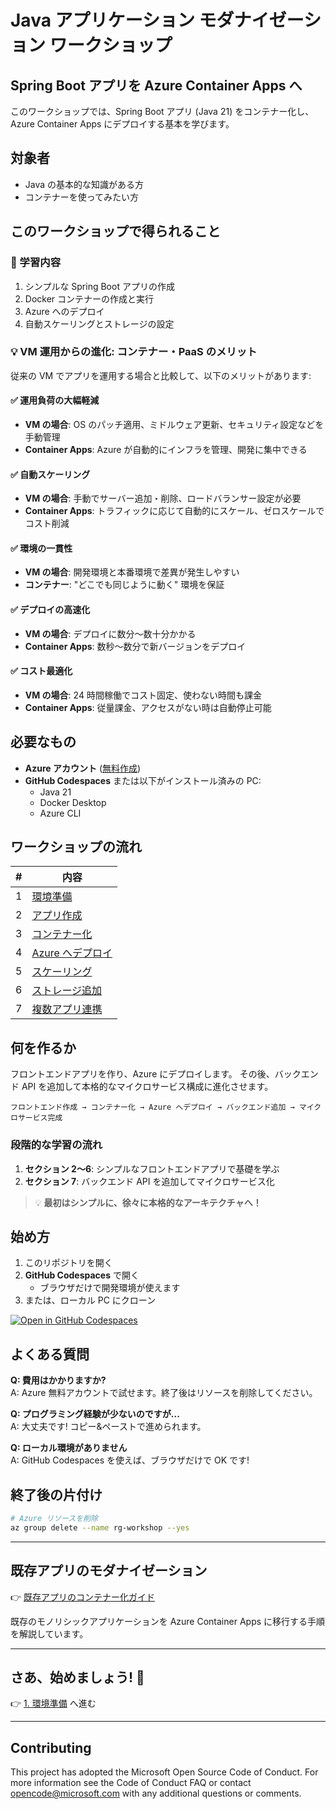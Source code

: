 # Java アプリケーション モダナイゼーション ワークショップ
## Spring Boot アプリを Azure Container Apps へ

このワークショップでは、Spring Boot アプリ (Java 21) をコンテナー化し、Azure Container Apps にデプロイする基本を学びます。

## 対象者

- Java の基本的な知識がある方
- コンテナーを使ってみたい方

## このワークショップで得られること

### 🎯 学習内容

1. シンプルな Spring Boot アプリの作成
2. Docker コンテナーの作成と実行
3. Azure へのデプロイ
4. 自動スケーリングとストレージの設定

### 💡 VM 運用からの進化: コンテナー・PaaS のメリット

従来の VM でアプリを運用する場合と比較して、以下のメリットがあります:

#### ✅ 運用負荷の大幅軽減
- **VM の場合**: OS のパッチ適用、ミドルウェア更新、セキュリティ設定などを手動管理
- **Container Apps**: Azure が自動的にインフラを管理、開発に集中できる

#### ✅ 自動スケーリング
- **VM の場合**: 手動でサーバー追加・削除、ロードバランサー設定が必要
- **Container Apps**: トラフィックに応じて自動的にスケール、ゼロスケールでコスト削減

#### ✅ 環境の一貫性
- **VM の場合**: 開発環境と本番環境で差異が発生しやすい
- **コンテナー**: "どこでも同じように動く" 環境を保証

#### ✅ デプロイの高速化
- **VM の場合**: デプロイに数分～数十分かかる
- **Container Apps**: 数秒～数分で新バージョンをデプロイ

#### ✅ コスト最適化
- **VM の場合**: 24 時間稼働でコスト固定、使わない時間も課金
- **Container Apps**: 従量課金、アクセスがない時は自動停止可能

## 必要なもの

- **Azure アカウント** ([無料作成](https://azure.microsoft.com/ja-jp/free/))
- **GitHub Codespaces** または以下がインストール済みの PC:
  - Java 21
  - Docker Desktop
  - Azure CLI

## ワークショップの流れ

| # | 内容 |
|---|------|
| 1 | [環境準備](./docs/01-setup.md) |
| 2 | [アプリ作成](./docs/02-create-app.md) |
| 3 | [コンテナー化](./docs/03-containerize.md) |
| 4 | [Azure へデプロイ](./docs/04-deploy.md) |
| 5 | [スケーリング](./docs/05-scaling.md) |
| 6 | [ストレージ追加](./docs/06-storage.md) |
| 7 | [複数アプリ連携](./docs/07-multiapp.md) |

## 何を作るか

フロントエンドアプリを作り、Azure にデプロイします。
その後、バックエンド API を追加して本格的なマイクロサービス構成に進化させます。

```
フロントエンド作成 → コンテナー化 → Azure へデプロイ → バックエンド追加 → マイクロサービス完成
```

### 段階的な学習の流れ

1. **セクション 2〜6**: シンプルなフロントエンドアプリで基礎を学ぶ
2. **セクション 7**: バックエンド API を追加してマイクロサービス化

> 💡 **最初はシンプルに、徐々に本格的なアーキテクチャへ！**

## 始め方

1. このリポジトリを開く
2. **GitHub Codespaces** で開く
   - ブラウザだけで開発環境が使えます
3. または、ローカル PC にクローン

[![Open in GitHub Codespaces](https://github.com/codespaces/badge.svg)](https://codespaces.new/hatasaki/Modernization-Workshop)

## よくある質問

**Q: 費用はかかりますか?**  
A: Azure 無料アカウントで試せます。終了後はリソースを削除してください。

**Q: プログラミング経験が少ないのですが...**  
A: 大丈夫です! コピー&ペーストで進められます。

**Q: ローカル環境がありません**  
A: GitHub Codespaces を使えば、ブラウザだけで OK です!

## 終了後の片付け

```bash
# Azure リソースを削除
az group delete --name rg-workshop --yes
```

---

## 既存アプリのモダナイゼーション

👉 [既存アプリのコンテナー化ガイド](./docs/legacy-app-guide.md)

既存のモノリシックアプリケーションを Azure Container Apps に移行する手順を解説しています。

---

## さあ、始めましょう! 🚀

👉 [1. 環境準備](./docs/01-setup.md) へ進む

---
## Contributing
This project has adopted the Microsoft Open Source Code of Conduct. For more information see the Code of Conduct FAQ or contact opencode@microsoft.com with any additional questions or comments.